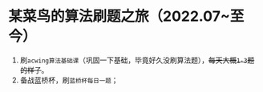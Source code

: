 # 某菜鸟的算法刷题之旅（2022.07~至今）

1. 刷`acwing算法基础课`（巩固一下基础，毕竟好久没刷算法题），~~每天大概`1-3`题的样子~~。
2. 备战蓝桥杯，刷`蓝桥杯每日一题`；